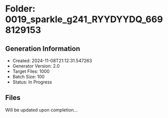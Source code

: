 # Folder: 0019_sparkle_g241_RYYDYYDQ_6698129153

## Generation Information
- Created: 2024-11-08T21:12:31.547263
- Generator Version: 2.0
- Target Files: 1000
- Batch Size: 100
- Status: In Progress

## Files
Will be updated upon completion...
